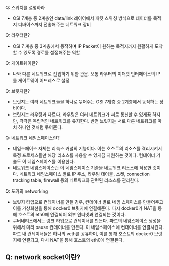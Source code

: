 Q: 스위치를 설명하라
- OSI 7계층 중 2계층인 data/link 레이어에서 패킷 스위칭 방식으로 데이터를 목적지 디바이스까지 전송해주는 네트워크 장비

Q: 라우터란?
- OSI 7 계층 중 3계층에서 동작하며 IP Packet이 원하는 목적지까지 원활하게 도착할 수 있도록 경로를 설정해주는 역할

Q: 게이트웨이란?
- 나와 다른 네트워크로 진입하기 위한 관문. 보통 라우터의 이더넷 인터페이스의 IP를 게이트웨이 어드레스로 설정

Q: 브릿지란?
- 브릿지는 여러 네트워크들을 하나로 묶어주는 OSI 7계층 중 2계층에서 동작하는 장비이다.
- 브릿지는 라우팅과 다르다. 라우팅은 여러 네트워크가 서로 통신할 수 있게끔 하지만, 각각은 독립적인 네트워크를 유지한다. 반면 브릿지는 서로 다른 네트워크를 마치 하나인 것처럼 묶어준다.

Q: 네트워크 네임스페이스란?
- 네임스페이스 자체는 리눅스 커널의 기능이다. 이는 호스트의 리소스를 격리시켜서 특정 프로세스들만 해당 리소스를 사용할 수 있게끔 지원하는 것이다. 컨테이너 기술도 이 네임스페이스를 이용한다.
- 네트워크 네임스페이스란 이 네임스페이스 기술을 네트워크 리소스에 적용한 것이다. 네트워크 네임스페이스 별로 IP 주소, 라우팅 테이블, 소켓, connection tracking table, firewall 등의 네트워크와 관련된 리소스를 관리한다.

Q: 도커의 networking
- 브릿지 타입으로 컨테이너를 만들 경우, 컨테이너 별로 네임 스페이스를 만들어주고 이를 가상회선을 통해 docker0 브릿지에 연결해준다. 다시 docker0가 NAT을 통해 호스트의 eth0에 연결되어 외부 인터넷과 연결되는 것이다.
- 쿠버네티스에서는 링크 타입으로 컨테이너를 만든다. 파드의 네임스페이스 생성을 위해서 미리 pause 컨테이너를 만든다. 이 네임스페이스에 컨테이너를 연결시킨다. 파드 내 컨테이너들은 하나의 veth를 공유하며, 이를 통해 호스트의 docker0 브릿지에 연결되고, 다시 NAT을 통해 호스트의 eth0에 연결된다.

Q: network socket이란?
- 
